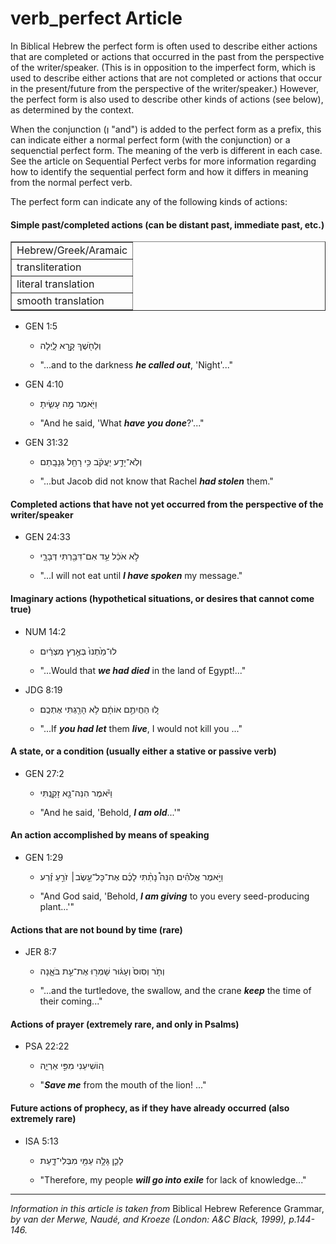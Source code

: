 # verb_perfect Article
In Biblical Hebrew the perfect form is often used to describe either actions that are completed or actions that occurred in the past from the perspective of the writer/speaker.  (This is in opposition to the imperfect form, which is used to describe either actions that are not completed or actions that occur in the present/future from the perspective of the writer/speaker.)  However, the perfect form is also used to describe other kinds of actions (see below), as determined by the context.  

When the conjunction (וְ "and") is added to the perfect form as a prefix, this can indicate either a normal perfect form (with the conjunction) or a sequenctial perfect form.  The meaning of the verb is different in each case. See the article on Sequential Perfect verbs for more information regarding how to identify the sequential perfect form and how it differs in meaning from the normal perfect verb.

The perfect form can indicate any of the following kinds of actions:

#### Simple past/completed actions (can be distant past, immediate past, etc.)

<table border="1" class="docutils">
<colgroup>
<col width="100%" />
</colgroup>
<tbody valign="top">
<tr class="row-odd"><td>Hebrew/Greek/Aramaic</td>
</tr>
<tr class="row-even"><td>transliteration</td>
</tr>
<tr class="row-odd"><td>literal translation</td>
</tr>
<tr class="row-even"><td>smooth translation</td>
</tr>
</tbody>
</table>

* GEN 1:5
    * וְלַחֹ֖שֶׁךְ קָ֣רָא לָ֑יְלָה
    
    * "...and to the darkness ***he called out***, 'Night'..."

* GEN 4:10
    * וַיֹּ֖אמֶר מֶ֣ה עָשִׂ֑יתָ  

    * "And he said, 'What ***have you done***?'..."


* GEN 31:32
    * וְלֹֽא־יָדַ֣ע יַעֲקֹ֔ב כִּ֥י רָחֵ֖ל גְּנָבָֽתַם

    * "...but Jacob did not know that Rachel ***had stolen*** them."


#### Completed actions that have not yet occurred from the perspective of the writer/speaker

* GEN 24:33
    * לֹ֣א אֹכַ֔ל עַ֥ד אִם־דִּבַּ֖רְתִּי דְּבָרָ֑י  

    * "...I will not eat until ***I have spoken*** my message."


#### Imaginary actions (hypothetical situations, or desires that cannot come true)

* NUM 14:2
    * לוּ־מַ֙תְנוּ֙ בְּאֶ֣רֶץ מִצְרַ֔יִם  

    * "...Would that ***we had died*** in the land of Egypt!..."


* JDG 8:19
    * ל֚וּ הַחֲיִתֶ֣ם אוֹתָ֔ם לֹ֥א הָרַ֖גְתִּי אֶתְכֶֽם׃  

    * "...If ***you had let*** them ***live***, I would not kill you ..."

#### A state, or a condition (usually either a stative or passive verb)

* GEN 27:2
    * וַיֹּ֕אמֶר הִנֵּה־נָ֖א זָקַ֑נְתִּי  

    * "And he said, 'Behold, ***I am old***...'"


#### An action accomplished by means of speaking

* GEN 1:29
    * וַיֹּ֣אמֶר אֱלֹהִ֗ים הִנֵּה֩ נָתַ֨תִּי לָכֶ֜ם אֶת־כָּל־עֵ֣שֶׂב׀ זֹרֵ֣עַ זֶ֗רַע  

    * "And God said, 'Behold, ***I am giving*** to you every seed-producing plant...'"

#### Actions that are not bound by time (rare)

* JER 8:7
    * וְתֹ֤ר וְסִוס֙ וְעָג֔וּר שָׁמְר֖וּ אֶת־עֵ֣ת בֹּאָ֑נָה  

    * "...and the turtledove, the swallow, and the crane ***keep*** the time of their coming..."


#### Actions of prayer (extremely rare, and only in Psalms)

* PSA 22:22 
    * ה֭וֹשִׁיעֵנִי מִפִּ֣י אַרְיֵ֑ה  

    * "***Save me*** from the mouth of the lion! ..."

#### Future actions of prophecy, as if they have already occurred (also extremely rare)

* ISA 5:13
    * לָכֵ֛ן גָּלָ֥ה עַמִּ֖י מִבְּלִי־דָ֑עַת  

    * "Therefore, my people ***will go into exile*** for lack of knowledge..."

-----

*Information in this article is taken from* Biblical Hebrew Reference Grammar, *by van der Merwe, Naudé, and Kroeze (London: A&C Black, 1999), p.144-146.*
